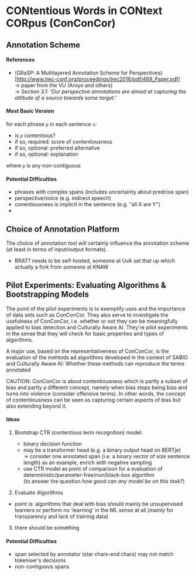 # CONtentious Words in CONtext CORpus (ConConCor)



## Annotation Scheme

#### References

 - (GRaSP: A Multilayered Annotation Scheme for Perspectives)[http://www.lrec-conf.org/proceedings/lrec2016/pdf/469_Paper.pdf]  
   -> paper from the VU (Aroyo and others)  
   -> *Section 3.1: 'Our perspective annotations are aimed at capturing the attitude of a source towards some target.'*




#### Most Basic Version

for each phrase `p` in each sentence `s`:
  - is `p` contentious?
  - if so, required: score of contentiousness
  - if so, optional: preferred alternative
  - if so, optional: explanation

where `p` is any non-contiguous



#### Potential Difficulties

 - phrases with complex spans (includes uncertainty about predcise span)
 - perspective/voice (e.g. indirect speech)
 - conentiousness is implicit in the sentence (e.g. "all X are Y")
 -  




## Choice of Annotation Platform

The choice of annotation tool will certainly influence the annotation scheme (at least in terms of input/output formats).


 - BRAT? needs to be self-hosted, someone at UvA set that up which actually a fork from someone at KNAW



## Pilot Experiments: Evaluating Algorithms & Bootstrapping Models

The point of the pilot experiments is to exemplify uses and the importance of data sets such as ConConCor. They also serve to investigate the usefulness of ConConCor, i.e. whether or not they can be meaningfully applied to bias detection and Culturally Aware AI. They're pilot experiments in the sense that they will check for basic properties and types of algorithms. 

A major use, based on the representativeness of ConConCor, is the evaluation of the mehtods ad algorithms developed in the context of SABIO and Culturally Aware AI: Whether these methods can reproduce the terms annotated 

CAUTION: ConConCor is about contentiousness which is partly a subset of bias and partly a different concept, namely when bias stops being bias and turns into violence (consider offensive terms). In other words, the concept of contentiousness can be seen as capturing certain aspects of bias but also extending beyond it.


#### Ideas

 1. Bootstrap CTR (contentious term recognition) model:  
     - binary decision function 
     - may be a transformer head (e.g. a binary output head on BERTje)  
       -> consider one annotated span (i.e. a binary vector of size sentence length) as an example, enrich with negative sampling
     - use CTR model as point of comparison for a evaluation of deterministic/parameter-free/non/black-box algorithm  
       (to answer the question _how good can any model be on this task?_)
 
 2. Evaluate Algorithms
   - point is: algorithms that deal with bias should mainly be unsupervised learners or perform no 'learning' in the ML sense at all (mainly for transparency and lack of training data) 

 3. there should be something


#### Potential Difficulties

 - span selected by annotator (star chars-end chars) may not match tokeniser's decisions
 - non-contiguous spans 




